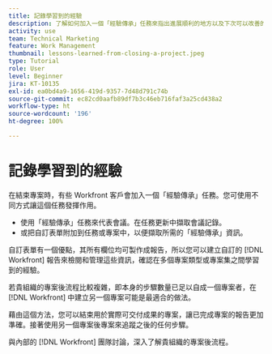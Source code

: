 ```yaml
---
title: 記錄學習到的經驗
description: 了解如何加入一個「經驗傳承」任務來指出進展順利的地方以及下次可以改善的地方。
activity: use
team: Technical Marketing
feature: Work Management
thumbnail: lessons-learned-from-closing-a-project.jpeg
type: Tutorial
role: User
level: Beginner
jira: KT-10135
exl-id: ea0bd4a9-1656-419d-9357-7d48d791c74b
source-git-commit: ec82cd0aafb89df7b3c46eb716faf3a25cd438a2
workflow-type: ht
source-wordcount: '196'
ht-degree: 100%

---
```


# 記錄學習到的經驗

在結束專案時，有些 Workfront 客戶會加入一個「經驗傳承」任務。您可使用不同方式讓這個任務發揮作用。

* 使用「經驗傳承」任務來代表會議。在任務更新中擷取會議記錄。
* 或把自訂表單附加到任務或專案中，以便擷取所需的「經驗傳承」資訊。

自訂表單有一個優點，其所有欄位均可製作成報告，所以您可以建立自訂的 [!DNL Workfront] 報告來檢閱和管理這些資訊，確認在多個專案類型或專案集之間學習到的經驗。

若貴組織的專案後流程比較複雜，即本身的步驟數量已足以自成一個專案者，在 [!DNL Workfront] 中建立另一個專案可能是最適合的做法。

藉由這個方法，您可以結束用於實際可交付成果的專案，讓已完成專案的報告更加準確。接著使用另一個專案後專案來追蹤之後的任何步驟。

與內部的 [!DNL Workfront] 團隊討論，深入了解貴組織的專案後流程。
